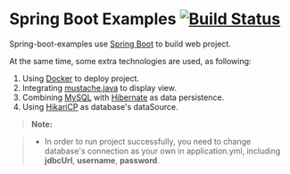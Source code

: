 # Spring Boot Examples [![Build Status](https://travis-ci.org/lavenderx/spring-boot-examples.svg?branch=master)](https://travis-ci.org/lavenderx/spring-boot-examples)

Spring-boot-examples use [Spring Boot](http://projects.spring.io/spring-boot/) to build web project.

At the same time, some extra technologies are used, as following:

1. Using [Docker](https://www.docker.com/) to deploy project.
2. Integrating [mustache.java](https://github.com/spullara/mustache.java) to display view.
3. Combining [MySQL](https://www.mysql.com/) with [Hibernate](http://hibernate.org/) as data persistence.
4. Using [HikariCP](https://github.com/brettwooldridge/HikariCP) as database's dataSource.

> **Note:**

> - In order to run project successfully, you need to change database's connection as your own in application.yml, including **jdbcUrl**, **username**, **password**.